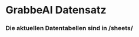 



















































































































































































































































































































































































































# GrabbeAI Datensatz





### Die aktuellen Datentabellen sind in /sheets/



